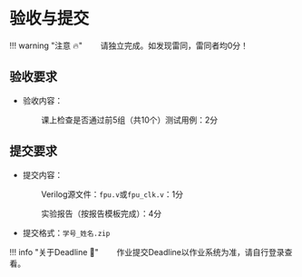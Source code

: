 # 验收与提交

!!! warning "注意 :fire:"
    &emsp;&emsp;请独立完成。如发现雷同，雷同者均0分！

## 验收要求

- 验收内容：

&emsp;&emsp;&emsp;&emsp;课上检查是否通过前5组（共10个）测试用例：2分

## 提交要求

- 提交内容：

&emsp;&emsp;&emsp;&emsp;Verilog源文件：`fpu.v`或`fpu_clk.v`：1分

&emsp;&emsp;&emsp;&emsp;实验报告（按报告模板完成）：4分

- 提交格式：`学号_姓名.zip`

!!! info "关于Deadline :calendar:"
    &emsp;&emsp;作业提交Deadline以作业系统为准，请自行登录查看。
